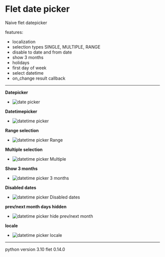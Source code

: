 # Flet date picker
 
Naive flet datepicker

features:
- localization
- selection types SINGLE, MULTIPLE, RANGE
- disable to date and from date
- show 3 months
- holidays
- first day of week
- select datetime
- on_change result callback

---

**Datepicker** 
- ![date picker](assets/datepicker.png)

**Datetimepicker**

- ![datetime picker](assets/datetimepicker.png)

**Range selection**

- ![datetime picker Range](assets/datepicker_range.png)

**Multiple selection**

- ![datetime picker Multiple](assets/datepicker_multiple.png)

**Show 3 months**

- ![datetime picker 3 months](assets/datepicker_3_months.png)

**Disabled dates**

- ![datetime picker Disabled dates](assets/datepicker_disabled_dates.png)

**prev/next month days hidden**

- ![datetime picker hide prev/next month](assets/datepicker_hide_prev_next_month.png)

**locale**
- ![datetime picker locale](assets/datepicker_locale.png)

---

python version 3.10
flet 0.14.0

